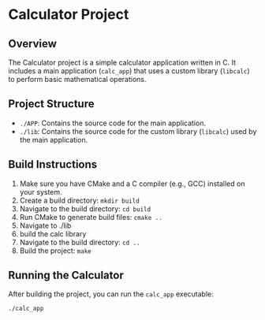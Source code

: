 # Calculator Project

## Overview
The Calculator project is a simple calculator application written in C. It includes a main application (`calc_app`) that uses a custom library (`libcalc`) to perform basic mathematical operations.

## Project Structure
- `./APP`: Contains the source code for the main application.
- `./lib`: Contains the source code for the custom library (`libcalc`) used by the main application.

## Build Instructions
1. Make sure you have CMake and a C compiler (e.g., GCC) installed on your system.
2. Create a build directory: `mkdir build`
3. Navigate to the build directory: `cd build`
4. Run CMake to generate build files: `cmake ..`
5. Navigate to ./lib
6. build the calc library
7. Navigate to the build directory: `cd ..`
8. Build the project: `make`

## Running the Calculator
After building the project, you can run the `calc_app` executable:

```bash
./calc_app
```